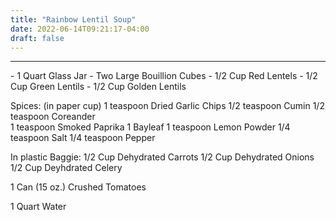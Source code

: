 ```yaml
---
title: "Rainbow Lentil Soup"
date: 2022-06-14T09:21:17-04:00
draft: false
---
```

<html>
<hr>
- 1 Quart Glass Jar
- Two Large Bouillion Cubes
- 1/2 Cup Red Lentels
- 1/2 Cup Green Lentils
- 1/2 Cup Golden Lentils

Spices: (in paper cup)
1 teaspoon Dried Garlic Chips
1/2 teaspoon Cumin
1/2 teaspoon Coreander                                  
1 teaspoon Smoked Paprika
1 Bayleaf
1 teaspoon Lemon Powder
1/4 teaspoon Salt
1/4 teaspoon Pepper

In plastic Baggie:
1/2 Cup Dehydrated Carrots
1/2 Cup Dehydrated Onions
1/2 Cup Deyhdrated Celery

1 Can (15 oz.) Crushed Tomatoes

1 Quart Water

</html>



